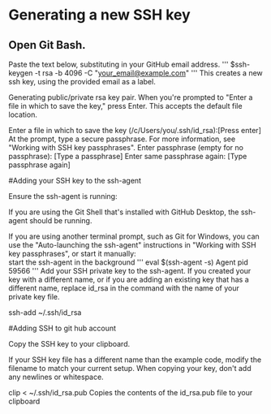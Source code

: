 # Generating a new SSH key
## Open Git Bash.

Paste the text below, substituting in your GitHub email address.
'''
$ssh-keygen -t rsa -b 4096 -C "your_email@example.com"
'''
This creates a new ssh key, using the provided email as a label.

Generating public/private rsa key pair.
When you're prompted to "Enter a file in which to save the key," press Enter. This accepts the default file location.

Enter a file in which to save the key (/c/Users/you/.ssh/id_rsa):[Press enter]
At the prompt, type a secure passphrase. For more information, see "Working with SSH key passphrases".
Enter passphrase (empty for no passphrase): [Type a passphrase]
Enter same passphrase again: [Type passphrase again]


#Adding your SSH key to the ssh-agent

Ensure the ssh-agent is running:

If you are using the Git Shell that's installed with GitHub Desktop, the ssh-agent should be running.  

If you are using another terminal prompt, such as Git for Windows, you can use the "Auto-launching the ssh-agent" instructions in "Working with SSH key passphrases", or start it manually:  
start the ssh-agent in the background
'''
eval $(ssh-agent -s)
Agent pid 59566
'''
Add your SSH private key to the ssh-agent. If you created your key with a different name, or if you are adding an existing key that has a different name, replace id_rsa in the command with the name of your private key file.

ssh-add ~/.ssh/id_rsa

#Adding SSH to git hub account

Copy the SSH key to your clipboard.

If your SSH key file has a different name than the example code, modify the filename to match your current setup. When copying your key, don't add any newlines or whitespace.

clip < ~/.ssh/id_rsa.pub
 Copies the contents of the id_rsa.pub file to your clipboard
